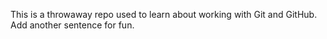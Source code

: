 This is a throwaway repo used to learn about working with Git and GitHub.
Add another sentence for fun.
